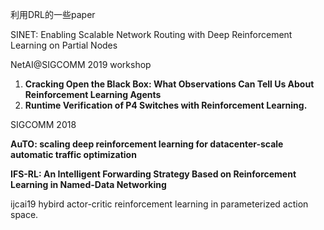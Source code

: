 利用DRL的一些paper



SINET: Enabling Scalable Network Routing with Deep Reinforcement Learning on Partial Nodes



NetAI@SIGCOMM 2019 workshop

1. **Cracking Open the Black Box: What Observations Can Tell Us About Reinforcement Learning Agents**
2.  **Runtime Verification of P4 Switches with Reinforcement Learning.**



SIGCOMM 2018

**AuTO: scaling deep reinforcement learning for datacenter-scale automatic traffic optimization**

**IFS-RL: An Intelligent Forwarding Strategy Based on Reinforcement Learning in Named-Data Networking**



ijcai19  hybird actor-critic reinforcement learning in parameterized action space.